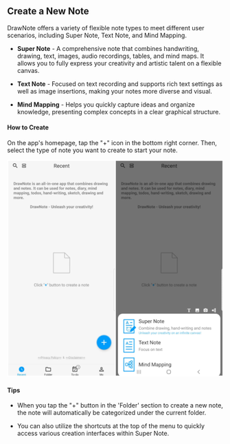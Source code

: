 Create a New Note
---
DrawNote offers a variety of flexible note types to meet different user scenarios, including Super Note, Text Note, and Mind Mapping.

- **Super Note** - A comprehensive note that combines handwriting, drawing, text, images, audio recordings, tables, and mind maps. It allows you to fully express your creativity and artistic talent on a flexible canvas.

- **Text Note** - Focused on text recording and supports rich text settings as well as image insertions, making your notes more diverse and visual.

- **Mind Mapping** - Helps you quickly capture ideas and organize knowledge, presenting complex concepts in a clear graphical structure.

#### How to Create
On the app's homepage, tap the "+" icon in the bottom right corner. Then, select the type of note you want to create to start your note.

![Create a New Note](imgs/new_note.png)

#### Tips

- When you tap the "+" button in the 'Folder' section to create a new note, the note will automatically be categorized under the current folder.

- You can also utilize the shortcuts at the top of the menu to quickly access various creation interfaces within Super Note.